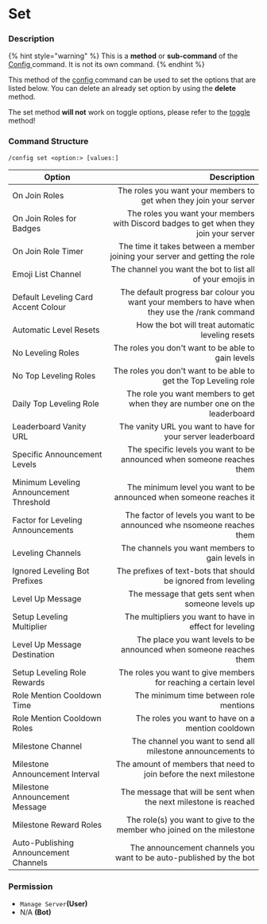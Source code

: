 # Set

### Description

{% hint style="warning" %}
This is a **method** or **sub-command** of the [Config ](./)command. It is not its own command.
{% endhint %}

This method of the [config ](./)command can be used to set the options that are listed below. You can delete an already set option by using the **delete** method.

The set method **will not** work on toggle options, please refer to the [toggle](broken-reference) method!

### Command Structure

```
/config set <option:> [values:]
```

| Option                                  |                                                                                   Description |
| --------------------------------------- | --------------------------------------------------------------------------------------------: |
| On Join Roles                           |                             The roles you want your members to get when they join your server |
| On Join Roles for Badges                |         The roles you want your members with Discord badges to get when they join your server |
| On Join Role Timer                      |                   The time it takes between a member joining your server and getting the role |
| Emoji List Channel                      |                                    The channel you want the bot to list all of your emojis in |
| Default Leveling Card Accent Colour     | The default progress bar colour you want your members to have when they use the /rank command |
| Automatic Level Resets                  |                                              How the bot will treat automatic leveling resets |
| No Leveling Roles                       |                                            The roles you don't want to be able to gain levels |
| No Top Leveling Roles                   |                              The roles you don't want to be able to get the Top Leveling role |
| Daily Top Leveling Role                 |                  The role you want members to get when they are number one on the leaderboard |
| Leaderboard Vanity URL                  |                                   The vanity URL you want to have for your server leaderboard |
| Specific Announcement Levels            |                        The specific levels you want to be announced when someone reaches them |
| Minimum Leveling Announcement Threshold |                            The minimum level you want to be announced when someone reaches it |
| Factor for Leveling Announcements       |                       The factor of levels you want to be announced whe nsomeone reaches them |
| Leveling Channels                       |                                               The channels you want members to gain levels in |
| Ignored Leveling Bot Prefixes           |                                The prefixes of text-bots that should be ignored from leveling |
| Level Up Message                        |                                             The message that gets sent when someone levels up |
| Setup Leveling Multiplier               |                                       The multipliers you want to have in effect for leveling |
| Level Up Message Destination            |                           The place you want levels to be announced when someone reaches them |
| Setup Leveling Role Rewards             |                               The roles you want to give members for reaching a certain level |
| Role Mention Cooldown Time              |                                                        The minimum time between role mentions |
| Role Mention Cooldown Roles             |                                              The roles you want to have on a mention cooldown |
| Milestone Channel                       |                                   The channel you want to send all milestone announcements to |
| Milestone Announcement Interval         |                             The amount of members that need to join before the next milestone |
| Milestone Announcement Message          |                              The message that will be sent when the next milestone is reached |
| Milestone Reward Roles                  |                        The role(s) you want to give to the member who joined on the milestone |
| Auto-Publishing Announcement Channels   |                            The announcement channels you want to be auto-published by the bot |

### **Permission**

* `Manage Server`**(User)**
* N/A **(Bot)**

